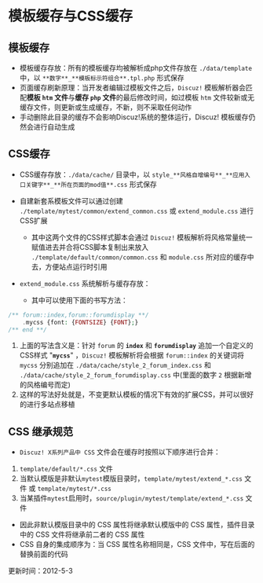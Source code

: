 # 模板缓存与CSS缓存
## **模板缓存**
- 模板缓存存放：所有的模板缓存均被解析成php文件存放在 `./data/template` 中，以 `**数字**_**模板标示符组合**.tpl.php` 形式保存 
- 页面缓存刷新原理：当开发者编辑过模板文件之后，`Discuz!` 模板解析器会匹配**模板 `htm` 文件**与**缓存 `php` 文件**的最后修改时间，如过模板 `htm` 文件较新或无缓存文件，则更新或生成缓存，不新，则不采取任何动作 
- 手动删除此目录的缓存不会影响Discuz!系统的整体运行，Discuz! 模板缓存仍然会进行自动生成 

## **CSS缓存**
- CSS缓存存放：`./data/cache/` 目录中，以 `style_**风格自增编号**_**应用入口关键字**_**所在页面的mod值**.css` 形式保存 
- 自建新套系模板文件可以通过创建 `./template/mytest/common/extend_common.css` 或 `extend_module.css` 进行CSS扩展 
    - 其中这两个文件的CSS样式脚本会通过 `Discuz!` 模板解析将风格常量统一赋值进去并合将CSS脚本复制出来放入 `./template/default/common/common.css` 和 `module.css` 所对应的缓存中去，方便站点运行时引用 

- `extend_module.css` 系统解析与缓存存放： 
    - 其中可以使用下面的书写方法： 

```php
/** forum::index,forum::forumdisplay **/
    .mycss {font: {FONTSIZE} {FONT};}
/** end **/

```
1. 上面的写法含义是：针对 `forum` 的 **`index`** 和 **`forumdisplay`** 追加一个自定义的CSS样式 "**`mycss`**" ，`Discuz!` 模板解析将会根据 `forum::index` 的关键词将 `mycss` 分别追加在 `./data/cache/style_2_forum_index.css` 和 `./data/cache/style_2_forum_forumdisplay.css` 中(里面的数字 `2` 根据新增的风格编号而定) 
1. 这样的写法好处就是，不变更默认模板的情况下有效的扩展CSS，并可以很好的进行多站点移植 

## **CSS 继承规范**
- `Discuz! X系列产品中 CSS` 文件会在缓存时按照以下顺序进行合并： 

1. `template/default/*.css` 文件 
1. 当默认模版是非默认`mytest`模版目录时，`template/mytest/extend_*.css` 文件 或 `template/mytest/*.css`
1. 当某插件`mytest`启用时，`source/plugin/mytest/template/extend_*.css` 文件 

- 因此非默认模版目录中的 CSS 属性将继承默认模版中的 CSS 属性，插件目录中的 CSS 文件将继承前二者的 CSS 属性 
- CSS 自身的集成顺序为：当 CSS 属性名称相同是，CSS 文件中，写在后面的替换前面的代码 

更新时间：2012-5-3
